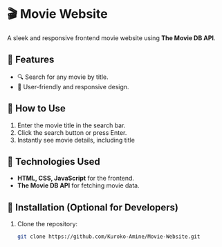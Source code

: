 # 🎬 Movie Website  

A sleek and responsive frontend movie website using **The Movie DB API**.  

## 🚀 Features  
- 🔍 Search for any movie by title.  
- 🌟 User-friendly and responsive design.  

## 📌 How to Use  
1. Enter the movie title in the search bar.  
2. Click the search button or press Enter.  
3. Instantly see movie details, including title

## 🔧 Technologies Used  
- **HTML, CSS, JavaScript** for the frontend.  
- **The Movie DB API** for fetching movie data.  

## 📌 Installation (Optional for Developers)  
1. Clone the repository:  
   ```sh
   git clone https://github.com/Kuroko-Amine/Movie-Website.git
